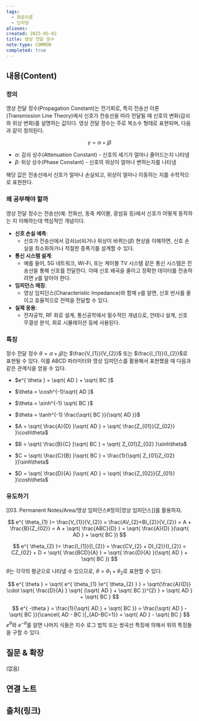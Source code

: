 ```yaml
---
tags:
  - 회로이론
  - 단자망
aliases: 
created: 2025-05-02
title: 영상 전달 정수
note-type: COMMON
completed: true
---
```


## 내용(Content)

### 정의

영상 전달 정수(Propagation Constant)는 전기회로, 특히 전송선 이론(Transmission Line Theory)에서 신호가 전송선을 따라 전달될 때 신호의 변화(감쇠와 위상 변화)를 설명하는 값이다. 영상 전달 정수는 주로 복소수 형태로 표현되며, 다음과 같이 정의된다.

$$
\gamma = \alpha + j \beta
$$
- $\alpha$: 감쇠 상수(Attenuation Constant) - 신호의 세기가 얼마나 줄어드는지 나타냄
- $\beta$: 위상 상수(Phase Constant) - 신호의 위상이 얼마나 변하는지를 나타냄

해당 값은 전송선에서 신호가 얼마나 손실되고, 위상이 얼마나 이동하는 지를 수학적으로 표현한다.

### 왜 공부해야 할까

영상 전달 정수는 전송선(예: 전화선, 동축 케이블, 광섬유 등)에서 신호가 어떻게 동작하는 지 이해하는데 핵심적인 개념이다. 

- **신호 손실 예측**:
    - 신호가 전송선에서 감쇠($\alpha$)되거나 위상이 바뀌는($\beta$) 현상을 이해하면, 신호 손실을 최소화하거나 적절한 증폭기를 설계할 수 있다.
- **통신 시스템 설계**:
    - 예를 들어, 5G 네트워크, Wi-Fi, 또는 케이블 TV 시스템 같은 통신 시스템은 전송선을 통해 신호를 전달한다. 이때 신호 왜곡을 줄이고 정확한 데이터를 전송하려면 $\gamma$를 알아야 한다.
- **임피던스 매칭**:
    - 영상 임피던스(Characteristic Impedance)와 함께 $\gamma$를 알면, 신호 반사를 줄이고 효율적으로 전력을 전달할 수 있다.
- **실제 응용**:
    - 전자공학, RF 회로 설계, 통신공학에서 필수적인 개념으로, 안테나 설계, 신호 무결성 분석, 회로 시뮬레이션 등에 사용된다.

### 특징

정수 전달 정수 $\theta = \alpha + j\beta$는 $\frac{V_{1}}{V_{2}}$ 또는 $\frac{I_{1}}{I_{2}}$로 표현될 수 있다. 이를 ABCD 파라미터와 영상 임피던스를 활용해서 표현했을 때 다음과 같은 관계식을 얻을 수 있다.

- $e^{ \theta } = \sqrt{ AD } + \sqrt{ BC }$
- $\theta = \cosh^{-1}\sqrt{ AD }$
- $\theta = \sinh^{-1} \sqrt{ BC }$
- $\theta = \tanh^{-1} \frac{\sqrt{ BC }}{\sqrt{ AD }}$

- $A = \sqrt{ \frac{A}{D} }\sqrt{ AD } = \sqrt{ \frac{Z_{01}}{Z_{02}} }\cosh\theta$
- $B = \sqrt{ \frac{B}{C} }\sqrt{ BC } = \sqrt{ Z_{01}Z_{02} }\sinh\theta$
- $C = \sqrt{ \frac{C}{B} }\sqrt{ BC } = \frac{1}{\sqrt{ Z_{01}Z_{02} }}\sinh\theta$
- $D = \sqrt{ \frac{D}{A} }\sqrt{ AD } = \sqrt{ \frac{Z_{02}}{Z_{01}} }\cosh\theta$

### 유도하기

[[03. Permanent Notes/Area/영상 임피던스#정의|영상 임피던스]]를 활용하자.

$$
e^{ \theta_{1} }= \frac{V_{1}}{V_{2}} = \frac{AV_{2}+BI_{2}}{V_{2}} = A + \frac{B}{Z_{02}} = A + \sqrt{ \frac{ABC}{D} } = \sqrt{ \frac{A}{D} }(\sqrt{ AD } + \sqrt{ BC })
$$

$$
e^{ \theta_{2} }= \frac{I_{1}}{I_{2}} = \frac{CV_{2} + DI_{2}}{I_{2}} = CZ_{02} + D = \sqrt{ \frac{BCD}{A} } = \sqrt{ \frac{D}{A} }(\sqrt{ AD } + \sqrt{ BC })
$$

$\theta$는 각각의 평균으로 나타낼 수 있으므로, $\theta = \theta_{1}+\theta_{2}$로 표현할 수 있다.

$$
e^{ \theta } = \sqrt{ e^{ \theta_{1} }e^{ \theta_{2} } } = \sqrt{\frac{A}{D}} \cdot \sqrt{ \frac{D}{A} } \sqrt{ (\sqrt{ AD } + \sqrt{ BC })^{2} } = \sqrt{ AD } + \sqrt{ BC }
$$

$$
e^{ -\theta } = \frac{1}{\sqrt{ AD } + \sqrt{ BC }} = \frac{\sqrt{ AD } - \sqrt{ BC }}{\cancel{ AD - BC }|_{AD-BC=1}} = \sqrt{ AD } - \sqrt{ BC }
$$
$e^{ \theta }$와 $e^{ -\theta }$를 알면 나머지 식들은 지수 로그 법칙 또는 쌍곡선 특징에 의해서 위의 특징들을 구할 수 있다.

## 질문 & 확장

(없음)

## 연결 노트

## 출처(링크)

